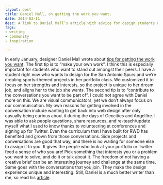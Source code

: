```yaml
---
layout: post
title: Daniel Mall, on getting the work you want.
date: 2014-02-11
desc: A link to Daniel Mall’s article with advice for design students and professionals about making the work you want.
Tags: 
- writing
- community
- inspiration

---
```

In early January, designer Daniel Mall wrote about [tips for getting the work you want](http://danielmall.com/articles/how-to-get-the-work-you-want/). The first tip is to “make your own work”. I think this is especially important for students who want to stand out amongst their peers. I have a student right now who wants to design for the San Antonio Spurs and we’re creating sports-themed projects in her portfolio class. We customized it to focus on her strengths and interests, so the project is unique to her dream job, and aligns her to the job she wants.
The second tip is to “contribute to the conversations you want to be part of”. I could not agree with Daniel more on this. We are visual communicators, yet we don’t always focus on our communication. My own reasons for getting involved in the conversation include wanting to get back into web design after only casually being curious about it during the days of Geocities and Angelfire. I was able to ask people questions, share resources, and re-teach/update myself what I used to know thanks to volunteering at conferences and signing up for Twitter. Even the curriculum that I have built for RWD has benefited and grown from those conversations.
Side projects and conversations are good that way, and there is no waiting for someone else to assign it to you. It gives the people who look at your portfolio or Twitter feed a sense of who you are! Pick something that interests you or a problem you want to solve, and do it or talk about it. The freedom of not having a creative brief can be an interesting journey and challenge at the same time. Same goes with the conversations that you join. They make the design experience unique and interesting. Still, Daniel is a much better writer than me, so read his [article](http://danielmall.com/articles/how-to-get-the-work-you-want/).
